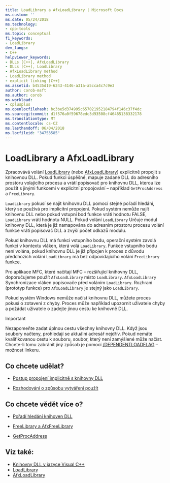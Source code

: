 ```yaml
---
title: LoadLibrary a AfxLoadLibrary | Microsoft Docs
ms.custom: ''
ms.date: 05/24/2018
ms.technology:
- cpp-tools
ms.topic: conceptual
f1_keywords:
- LoadLibrary
dev_langs:
- C++
helpviewer_keywords:
- DLLs [C++], AfxLoadLibrary
- DLLs [C++], LoadLibrary
- AfxLoadLibrary method
- LoadLibrary method
- explicit linking [C++]
ms.assetid: b4535d19-6243-4146-a31a-a5cca4c7c9e3
author: corob-msft
ms.author: corob
ms.workload:
- cplusplus
ms.openlocfilehash: bc3be5d374995c657021952184794f146c37f4dc
ms.sourcegitcommit: d1f576a0f59678edc3d93508cf46485138332178
ms.translationtype: MT
ms.contentlocale: cs-CZ
ms.lasthandoff: 06/04/2018
ms.locfileid: "34753585"
---
```

# <a name="loadlibrary-and-afxloadlibrary"></a>LoadLibrary a AfxLoadLibrary

Zpracovává volání [LoadLibrary](https://go.microsoft.com/fwlink/p/?LinkID=259187) (nebo [AfxLoadLibrary](../mfc/reference/application-information-and-management.md#afxloadlibrary)) explicitně propojit s knihovnou DLL. Pokud funkci úspěšné, mapuje zadané DLL do adresního prostoru volajícího procesu a vrátí popisovač pro knihovnu DLL, kterou lze použít s jinými funkcemi v explicitní propojování – například `GetProcAddress` a `FreeLibrary`.

`LoadLibrary` pokusí se najít knihovnu DLL pomocí stejné pořadí hledání, který se používá pro implicitní propojení. Pokud systém nemůže najít knihovnu DLL nebo pokud vstupní bod funkce vrátí hodnotu FALSE, `LoadLibrary` vrátí hodnotu NULL. Pokud volání `LoadLibrary` Určuje modul knihovny DLL, která je již namapována do adresním prostoru procesu volání funkce vrátí popisovač DLL a zvýší počet odkazů modulu.

Pokud knihovnu DLL má funkci vstupního bodu, operační systém zavolá funkci v kontextu vláken, která volá `LoadLibrary`. Funkce vstupního bodu není volána, pokud knihovnu DLL je již připojen k proces z důvodu předchozích volání `LoadLibrary` má bez odpovídajícího volání `FreeLibrary` funkce.

Pro aplikace MFC, které načítají MFC – rozšiřující knihovny DLL, doporučujeme použít `AfxLoadLibrary` místo `LoadLibrary`. `AfxLoadLibrary` Synchronizace vláken popisovače před voláním `LoadLibrary`. Rozhraní (prototyp funkce) pro `AfxLoadLibrary` je stejný jako `LoadLibrary`.

Pokud systém Windows nemůže načíst knihovnu DLL, můžete proces pokusí o zotavení z chyby. Proces může například upozornit uživatele chyby a požádat uživatele o zadejte jinou cestu ke knihovně DLL.

> [!IMPORTANT]  
> Nezapomeňte zadat úplnou cestu všechny knihovny DLL. Když jsou soubory načteny, prohledají se aktuální adresář nejdřív. Pokud nemáte kvalifikovanou cestu k souboru, soubor, který není zamýšlené může načíst. Chcete-li tomu zabránit jiný způsob je pomocí [/DEPENDENTLOADFLAG](../build/reference/dependentloadflag.md) – možnost linkeru.

## <a name="what-do-you-want-to-do"></a>Co chcete udělat?

- [Postup propojení implicitně s knihovny DLL](../build/linking-an-executable-to-a-dll.md#linking-implicitly)

- [Rozhodování o způsobu vytváření použít](../build/linking-an-executable-to-a-dll.md#determining-which-linking-method-to-use)

## <a name="what-do-you-want-to-know-more-about"></a>Co chcete vědět více o?

- [Pořadí hledání knihoven DLL](https://msdn.microsoft.com/library/windows/desktop/ms682586.aspx)

- [FreeLibrary a AfxFreeLibrary](../build/freelibrary-and-afxfreelibrary.md)

- [GetProcAddress](../build/getprocaddress.md)

## <a name="see-also"></a>Viz také:

- [Knihovny DLL v jazyce Visual C++](../build/dlls-in-visual-cpp.md)
- [LoadLibrary](https://go.microsoft.com/fwlink/p/?LinkID=259187)
- [AfxLoadLibrary](../mfc/reference/application-information-and-management.md#afxloadlibrary)